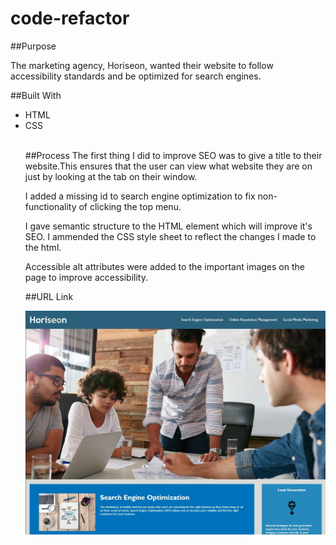 # code-refactor

##Purpose

The marketing agency, Horiseon, wanted their website to follow accessibility standards and be optimized for search engines.

##Built With
<ul style=“list-style-type:square”>
    <li>HTML</li>
    <li>CSS</li> <br/>

##Process
The first thing I did to improve SEO was to give a title to their website.This ensures that the user can view what website they are on just by looking at the tab on their window. 

I added a missing id to search engine optimization to fix non-functionality of clicking the top menu. 

I gave semantic structure to the HTML element which will improve it's SEO. I ammended the CSS style sheet to reflect the changes I made to the html. 

Accessible alt attributes were added to the important images on the page to improve accessibility.

##URL Link

![web-screenshot](./assets/images/web-screenshot.jpg)

